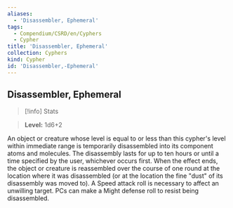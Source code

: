 ```yaml
---
aliases:
  - 'Disassembler, Ephemeral'
tags:
  - Compendium/CSRD/en/Cyphers
  - Cypher
title: 'Disassembler, Ephemeral'
collection: Cyphers
kind: Cypher
id: 'Disassembler,-Ephemeral'
---
```

## Disassembler, Ephemeral    
>[!info] Stats    
> **Level:** 1d6+2  
    
An object or creature whose level is equal to or less than this cypher's level within immediate range is temporarily disassembled into its component atoms and molecules. The disassembly lasts for up to ten hours or until a time specified by the user, whichever occurs first. When the effect ends, the object or creature is reassembled over the course of one round at the location where it was disassembled (or at the location the fine "dust" of its disassembly was moved to). A Speed attack roll is necessary to affect an unwilling target. PCs can make a Might defense roll to resist being disassembled.
